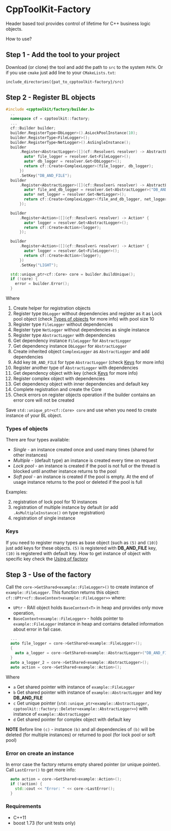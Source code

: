 # CppToolKit-Factory
Header based tool provides control of lifetime for C++ business logic objects.

How to use?

## Step 1 - Add the tool to your project

Download (or clone) the tool and add the path to `src` to the system `PATH`. Or if you use `cmake` just add line to your `CMakeLists.txt`:
```
include_directories({pat_to_cpptoolkit-factory}/src)
```

## Step 2 - Register BL objects

```cpp
#include <cpptoolkit/factory/builder.h>
  ..
  namespace cf = cpptoolkit::factory;
  ...
  cf::Builder builder;                                                              // (1)
  builder.RegisterType<DbLogger>().AsLockPoolInstance(10);                          // (2)
  builder.RegisterType<FileLogger>();                                               // (3)
  builder.RegisterType<NetLogger>().AsSingleInstance();                             // (4)
  builder
      .Register<AbstractLogger>([](cf::Resolver& resolver) -> AbstractLogger* {     // (5)
        auto* file_logger = resolver.Get<FileLogger>();                             // (6)
        auto* db_logger = resolver.Get<DbLogger>();                                 // (7)
        return cf::Create<ComplexLogger>(file_logger, db_logger);                   // (8)
      })
      .SetKey("DB_AND_FILE");                                                       // (9)
  builder
      .Register<AbstractLogger>([](cf::Resolver& resolver) -> AbstractLogger* {     // (10)
        auto* file_and_db_logger = resolver.Get<AbstractLogger>("DB_AND_FILE");     // (11)
        auto* net_logger = resolver.Get<NetLogger>();
        return cf::Create<ComplexLogger>(file_and_db_logger, net_logger);
      });

  builder
      .Register<Action>([](cf::Resolver& resolver) -> Action* {                     // (12)
        auto* logger = resolver.Get<AbstractLogger>();                              // (13)
        return cf::Create<Action>(logger);
      });

  builder
      .Register<Action>([](cf::Resolver& resolver) -> Action* {
        auto* logger = resolver.Get<FileLogger>();
        return cf::Create<Action>(logger);
      })
      .SetKey("LIGHT");

  std::unique_ptr<cf::Core> core = builder.BuildUnique();                           // (14)
  if (!core) {                                                                      // (15)
    error = builder.Error();
  }
```
Where
1. Create helper for registration objects
2. Register type `DbLogger` without dependencies and register as it as Lock pool object (check [Types of objects](#types-of-objects) for more info) with pool size 10
3. Register type `FileLogger` without dependencies
4. Register type `NetLogger` without dependencies as single instance 
5. Register type `AbstractLogger` with dependencies
6. Get dependency instance `FileLogger` for `AbstractLogger`
7. Get dependency instance `DbLogger` for `AbstractLogger`
8. Create inherited object `ComplexLogger` as `AbstractLogger` and add dependencies
9. Add key `DB_AND_FILE` for type `AbstractLogger` (check [Keys](#Keys) for more info)
10. Register another type of `AbstractLogger` with dependencies
11. Get dependency object with key (check [Keys](#Keys) for more info)
12. Register complex object with dependencies
13. Get dependency object with inner dependencies and default key
14. Complete registration and create the Core
15. Check errors on register objects operation if the builder contains an error core will not be created

Save `std::unique_ptr<cf::Core> core` and use when you need to create instance of your BL object.

### Types of objects
There are four types available:
- *Single* - an instance created once and used many times (shared for other instances)
- *Multiple* - (default type) an instance is created every time on request
- *Lock pool* - an instance is created if the pool is not full or the thread is blocked until another instance returns to the pool
- *Soft pool* - an instance is created if the pool is empty. At the end of usage instance returns to the pool or deleted if the pool is full

Examples:

2. registration of lock pool for 10 instances
3. registration of multiple instance by default (or add `.AsMultipleInstance()` on type registration)
4. registration of single instance

### Keys

If you need to register many types as base object (such as `(5)` and `(10)`) just add keys for these objects. `(5)` is registered with **DB_AND_FILE** key, `(10)` is registered with default key.
How to get instance of object with specific key check the [Using of factory](#using-of-factory)

## Step 3 - Use of the factory

Call the `core->GetShared<example::FileLogger>()` to create instance of `example::FileLogger`. This function returns this object: `cf::UPtr<cf::BaseContext<example::FileLogger>>` where:
* `UPtr` - RAII object holds `BaseContext<T>` in heap and provides only move operation,
* `BaseContext<example::FileLogger>` - holds pointer to `example::FileLogger` instance in heap and contains detailed information about error in fail case.

```cpp
  ...
  auto file_logger = core->GetShared<example::FileLogger>();                    // (a)
  {
    auto a_logger = core->GetShared<example::AbstractLogger>("DB_AND_FILE");    // (b)
  }
  auto a_logger_2 = core->GetShared<example::AbstractLogger>();                 // (c)
  auto action = core->GetShared<example::Action>();                             // (d)
```
Where
* `a` Get shared pointer with instance of `example::FileLogger`
* `b` Get shared pointer with instance of `example::AbstractLogger` and key **DB_AND_FILE**
* `c` Get unique pointer (`std::unique_ptr<example::AbstractLogger, cpptoolkit::factory::Deleter<example::AbstractLogger>>`) with instance of `example::AbstractLogger`
* `d` Get shared pointer for complex object with default key

**NOTE** Before line `(c)` - instance `(b)` and all dependencies of `(b)` will be deleted (for multiple instances) or returned to pool (for lock pool or soft pool)

### Error on create an instance

In error case the factory returns empty shared pointer (or unique pointer). Call `LastError()` to get more info:
```cpp
  auto action = core->GetShared<example::Action>();
  if (!action) {
    std::cout << "Error: " << core->LastError();
  }
```

### Requirements

* C++11
* boost 1.73 (for unit tests only)
